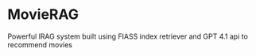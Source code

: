 # MovieRAG
Powerful lRAG system built using FIASS index retriever and GPT 4.1 api to recommend movies
